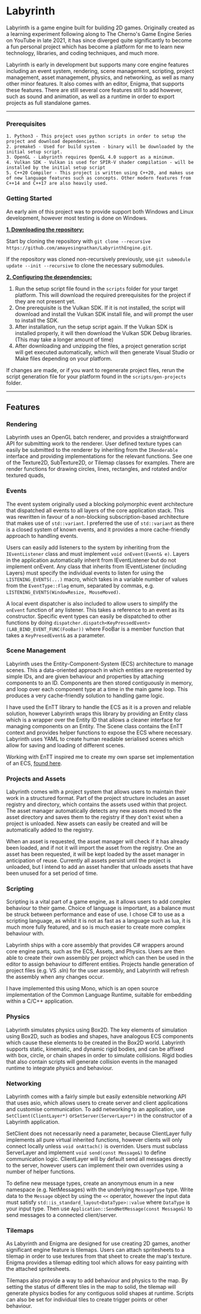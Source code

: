 # Labyrinth #
Labyrinth is a game engine built for building 2D games.
Originally created as a learning experiment following along to The Cherno's Game Engine Series on YouTube in late 2021, it has since
diverged quite significantly to become a fun personal project which has become a platform for me to learn new technology,
libraries, and coding techniques, and much more.

Labyrinth is early in development but supports many core engine features including an event system, rendering, scene management, 
scripting, project management, asset management, physics, and networking, as well as many other minor features. It also 
comes with an editor, Enigma, that supports these features. There are still several core features still to add however, such as sound and 
animation, as well as a runtime in order to export projects as full standalone games.

***

  ### Prerequisites ###
  
    1. Python3 - This project uses python scripts in order to setup the project and download dependencies.
    2. premake5 - Used for build system - binary will be downloaded by the initial setup script.
    3. OpenGL - Labyrinth requires OpenGL 4.0 support as a minimum.
    4. Vulkan SDK - Vulkan is used for SPIR-V shader compilation - will be installed by the initial setup script
    5. C++20 Compiler - This project is written using C++20, and makes use of new language features such as concepts. Other modern features from C++14 and C++17 are also heavily used.

  ### Getting Started ###
  An early aim of this project was to provide support both Windows and Linux development, however most testing is done on Windows.

  <ins>**1. Downloading the repository:**</ins>


  Start by cloning the repository with `git clone --recursive https://github.com/amayesingnathan/LabyrinthEngine.git`.


  If the repository was cloned non-recursively previously, use `git submodule update --init --recursive` to clone the necessary submodules.


  <ins>**2. Configuring the dependencies:**</ins>


  1. Run the setup script file found in the `scripts` folder for your target platform. This will download the required prerequisites for the project if they are not present yet.
  2. One prerequisite is the Vulkan SDK. If it is not installed, the script will download and install the Vulkan SDK install file, and will prompt the user to install the SDK.
  3. After installation, run the setup script again. If the Vulkan SDK is installed properly, it will then download the Vulkan SDK Debug libraries. (This may take a longer amount of time)
  4. After downloading and unzipping the files, a project generation script will get executed automatically, which will then generate Visual Studio or Make files depending on your platform.


  If changes are made, or if you want to regenerate project files, rerun the script generation file for your platform found in the `scripts/gen-projects` folder.
    
***

## Features ##
  
  ### Rendering ###
  
  Labyrinth uses an OpenGL batch renderer, and provides a straightforward API for submitting work to the renderer.
  User defined texture types can easily be submitted to the renderer by inheriting from the `IRenderable` interface and providing implementations for the relevant functions. See one of the Texture2D, SubTexture2D, or Tilemap classes for examples. There are render functions for drawing circles, lines, rectangles, and rotated and/or textured quads, 
  
  ### Events ###
  
  The event system originally used a blocking polymorphic event architecture that dispatched all events to all layers of the core application stack. This was rewritten in favour of a non-blocking subscription-based architecture that makes use of `std::variant`. I preferred the use of `std::variant` as there is a closed system of known events, and it provides a more cache-friendly approach to handling events.
  
  Users can easily add listeners to the system by inheriting from the `IEventListener` class and must implement `void onEvent(Event& e)`. Layers in the application automatically inherit from IEventListener but do not implement onEvent. Any class that inherits from IEventListener (including Layers) must specify the individual events to listen for using the `LISTENING_EVENTS(...)` macro, which takes in a variable number of values from the `EventType::Flag` enum, separated by commas, e.g. `LISTENING_EVENTS(WindowResize, MouseMoved)`.
  
  A local event dispatcher is also included to allow users to simplify the `onEvent` function of any listener. This takes a reference to an event as its constructor. Specific event types can easily be dispatched to other functions by doing `dispatcher.dispatch<KeyPressedEvent>(LAB_BIND_EVENT_FUNC(FooBar))` where FooBar is a member function that takes a `KeyPresedEvent&` as a parameter.
  
  ### Scene Management ###
  
  Labyrinth uses the Entity-Component-System (ECS) architecture to manage scenes. This a data-oriented approach in which entities are represented by simple IDs, and are given behaviour and properties by attaching components to an ID. Components are then stored contiguously in memory, and loop over each component type at a time in the main game loop. This produces a very cache-friendly solution to handling game logic. 
  
  I have used the EnTT library to handle the ECS as it is a proven and reliable solution, however Labyrinth wraps this library by providing an Entity class which is a wrapper over the Entity ID that allows a cleaner interface for managing components on an Entity. The Scene class contains the EnTT context and provides helper functions to expose the ECS where necessary. Labyrinth uses YAML to create human readable serialised scenes which allow for saving and loading of different scenes.
  
  Working with EnTT inspired me to create my own sparse set implementation of an ECS, [found here](github.com/amayesingnathan/LEntity).
  
  ### Projects and Assets ###
  
  Labyrinth comes with a project system that allows users to maintain their work in a structured format. Part of the project structure includes an asset registry and directory, which contains the assets used within that project. The asset manager automatically detects any new assets moved to the asset directory and saves them to the registry if they don't exist when a project is unloaded. New assets can easily be created and will be automatically added to the registry.
  
  When an asset is requested, the asset manager will check if it has already been loaded, and if not it will import the asset from the registry. One an asset has been requested, it will be kept loaded by the asset manager in anticipation of reuse. Currently all assets persist until the project is unloaded, but I intend to add an asset handler that unloads assets that have been unused for a set period of time.
  
  ### Scripting ###
  
  Scripting is a vital part of a game engine, as it allows users to add complex behaviour to their game. Choice of language is important, as a balance must be struck between performance and ease of use. I chose C# to use as a scripting language, as whilst it is not as fast as a language such as lua, it is much more fully featured, and so is much easier to create more complex behaviour with.
  
  Labyrinth ships with a core assembly that provides C# wrappers around core engine parts, such as the ECS, Assets, and Physics. Users are then able to create their own assembly per project which can then be used in the editor to assign behaviour to different entities. Projects handle generation of project files (e.g. VS .sln) for the user assembly, and Labyrinth will refresh the assembly when any changes occur.
  
  I have implemented this using Mono, which is an open source implementation of the Common Language Runtime, suitable for embedding within a C/C++ application.
  
  ### Physics ###
  
  Labyrinth simulates physics using Box2D. The key elements of simulation using Box2D, such as bodies and shapes, have analogous ECS components which cause these elements to be created in the Box2D world. Labyrinth supports static, kinematic, and dynamic rigid bodies, and can be affixed with box, circle, or chain shapes in order to simulate collisions. Rigid bodies that also contain scripts will generate collision events in the managed runtime to integrate physics and behaviour.
  
  ### Networking ###
  
  Labyrinth comes with a fairly simple but easily extensible networking API that uses asio, which allows users to create server and client applications and customise communication. To add networking to an application, use `SetClient(ClientLayer*)` or`SetServer(ServerLayer*)` in the constructor of a Labyrinth application. 
  
  SetClient does not necessarily need a parameter, because ClientLayer fully implements all pure virtual inherited functions, however clients will only connect locally unless `void onAttach()` is overriden. Users must subclass ServerLayer and implement `void send(const Message&)` to define communication logic. ClientLayer will by default send all messages directly to the server, however users can implement their own overrides using a number of helper functions.
  
  To define new message types, create an anonymous enum in a new namespace (e.g. NetMessages) with the underlying `MessageType` type. Write data to the `Message` object by using the `<<` operator, however the input data must satisfy `std::is_standard_layout<DataType>::value` where `DataType` is your input type. Then use `Application::SendNetMessage(const Message&)` to send messages to a connected client/server.
  
  ### Tilemaps ###
  
  As Labyrinth and Enigma are designed for use creating 2D games, another significant engine feature is tilemaps. Users can attach spritesheets to a tilemap in order to use textures from that sheet to create the map's texture. Enigma provides a tilemap editing tool which allows for easy painting with the attached spritesheets. 
  
  Tilemaps also provide a way to add behaviour and physics to the map. By setting the status of different tiles in the map to solid, the tilemap will generate physics bodies for any contiguous solid shapes at runtime. Scripts can also be set for individual tiles to create trigger points or other behaviour.